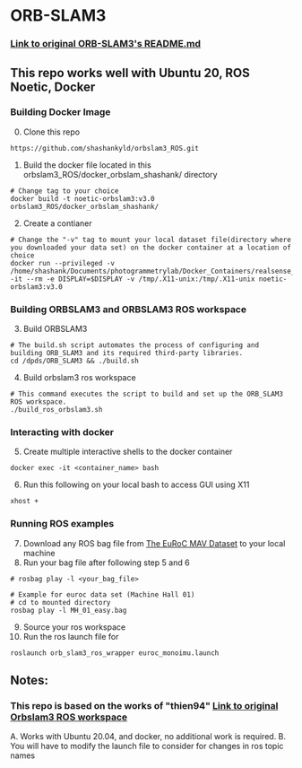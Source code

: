 # ORB-SLAM3 
### [Link to original ORB-SLAM3's README.md](https://github.com/UZ-SLAMLab/ORB_SLAM3)


## This repo works well with Ubuntu 20, ROS Noetic, Docker 

### Building Docker Image 

0. Clone this repo
```
https://github.com/shashankyld/orbslam3_ROS.git
```

1. Build the docker file located in this orbslam3_ROS/docker_orbslam_shashank/ directory
```
# Change tag to your choice
docker build -t noetic-orbslam3:v3.0  orbslam3_ROS/docker_orbslam_shashank/

```
2. Create a contianer 
```
# Change the "-v" tag to mount your local dataset file(directory where you downloaded your data set) on the docker container at a location of choice
docker run --privileged -v /home/shashank/Documents/photogrammetrylab/Docker_Containers/realsense_container/launch_from_host:/opt/ros/noetic/share/realsense2_camera/launch/from_host/ -it --rm -e DISPLAY=$DISPLAY -v /tmp/.X11-unix:/tmp/.X11-unix noetic-orbslam3:v3.0
```

### Building ORBSLAM3 and ORBSLAM3 ROS workspace
3. Build ORBSLAM3 
```
# The build.sh script automates the process of configuring and building ORB_SLAM3 and its required third-party libraries.
cd /dpds/ORB_SLAM3 && ./build.sh
```

4. Build orbslam3 ros workspace
```
# This command executes the script to build and set up the ORB_SLAM3 ROS workspace.
./build_ros_orbslam3.sh
```

### Interacting with docker
5. Create multiple interactive shells to the docker container
```
docker exec -it <container_name> bash
```
6. Run this following on your local bash to access GUI using X11
```
xhost + 
```


### Running ROS examples

7. Download any ROS bag file from [The EuRoC MAV Dataset](https://projects.asl.ethz.ch/datasets/doku.php?id=kmavvisualinertialdatasets) to your local machine
8. Run your bag file after following step 5 and 6
``` 
# rosbag play -l <your_bag_file>

# Example for euroc data set (Machine Hall 01)
# cd to mounted directory
rosbag play -l MH_01_easy.bag
```
9. Source your ros workspace
10. Run the ros launch file for 
```
roslaunch orb_slam3_ros_wrapper euroc_monoimu.launch
```

## Notes:
### This repo is based on the works of "thien94" [Link to original Orbslam3 ROS workspace](https://github.com/thien94/orb_slam3_ros_wrapper)

A. Works with Ubuntu 20.04, and docker, no additional work is required.
B. You will have to modify the launch file to consider for changes in ros topic names

